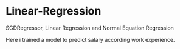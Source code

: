 # Linear-Regression
SGDRegressor, Linear Regression and Normal Equation Regression

Here i trained a model to predict salary according work experience.
